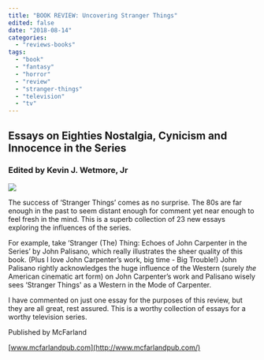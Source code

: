 ```yaml
---
title: "BOOK REVIEW: Uncovering Stranger Things"
edited: false
date: "2018-08-14"
categories:
  - "reviews-books"
tags:
  - "book"
  - "fantasy"
  - "horror"
  - "review"
  - "stranger-things"
  - "television"
  - "tv"
---
```


## Essays on Eighties Nostalgia, Cynicism and Innocence in the Series

### Edited by Kevin J. Wetmore, Jr

![](https://www.hellbound.ca/wp-content/uploads/2018/06/Stranger-Things-book.jpg)

The success of ‘Stranger Things’ comes as no surprise. The 80s are far enough in the past to seem distant enough for comment yet near enough to feel fresh in the mind. This is a superb collection of 23 new essays exploring the influences of the series.

For example, take ‘Stranger (The) Thing: Echoes of John Carpenter in the Series’ by John Palisano, which really illustrates the sheer quality of this book. (Plus I love John Carpenter’s work, big time - Big Trouble!) John Palisano rightly acknowledges the huge influence of the Western (surely _the_ American cinematic art form) on John Carpenter’s work and Palisano wisely sees ‘Stranger Things' as a Western in the Mode of Carpenter.

I have commented on just one essay for the purposes of this review, but they are all great, rest assured. This is a worthy collection of essays for a worthy television series.

Published by McFarland

[www.mcfarlandpub.com](http://www.mcfarlandpub.com/)
